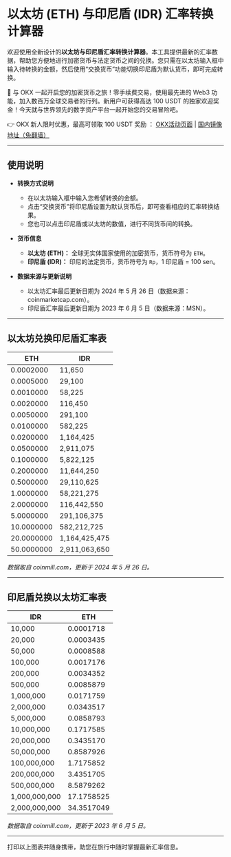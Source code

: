 # 以太坊 (ETH) 与印尼盾 (IDR) 汇率转换计算器

欢迎使用全新设计的**以太坊与印尼盾汇率转换计算器**。本工具提供最新的汇率数据，帮助您方便地进行加密货币与法定货币之间的兑换。您只需在以太坊输入框中输入待转换的金额，然后使用“交换货币”功能切换印尼盾为默认货币，即可完成转换。

🚀 与 OKX 一起开启您的加密货币之旅！零手续费交易，使用最先进的 Web3 功能，加入数百万全球交易者的行列。新用户可获得高达 100 USDT 的独家欢迎奖金！今天就与世界领先的数字资产平台一起开始您的交易冒险吧。

👉 OKX 新人限时优惠，最高可领取 100 USDT 奖励 ： [OKX活动页面](https://bit.ly/OKXe) | [国内镜像地址（免翻墙）](https://bit.ly/okX)

---

## 使用说明

- **转换方式说明**  
  - 在以太坊输入框中输入您希望转换的金额。  
  - 点击“交换货币”将印尼盾设置为默认货币后，即可查看相应的汇率转换结果。  
  - 您也可以点击印尼盾或以太坊的数值，进行不同货币间的转换。

- **货币信息**  
  - **以太坊 (ETH)：** 全球无实体国家使用的加密货币，货币符号为 `ETH`。  
  - **印尼盾 (IDR)：** 印尼的法定货币，货币符号为 `Rp`，1 印尼盾 = 100 sen。

- **数据来源与更新说明**  
  - 以太坊汇率最后更新日期为 2024 年 5 月 26 日（数据来源：coinmarketcap.com）。  
  - 印尼盾汇率最后更新日期为 2023 年 6 月 5 日（数据来源：MSN）。  

---

## 以太坊兑换印尼盾汇率表

| ETH         | IDR          |
| ----------- | ------------ |
| 0.0002000   | 11,650       |
| 0.0005000   | 29,100       |
| 0.0010000   | 58,225       |
| 0.0020000   | 116,450      |
| 0.0050000   | 291,100      |
| 0.0100000   | 582,225      |
| 0.0200000   | 1,164,425    |
| 0.0500000   | 2,911,075    |
| 0.1000000   | 5,822,125    |
| 0.2000000   | 11,644,250   |
| 0.5000000   | 29,110,625   |
| 1.0000000   | 58,221,275   |
| 2.0000000   | 116,442,550  |
| 5.0000000   | 291,106,375  |
| 10.0000000  | 582,212,725  |
| 20.0000000  | 1,164,425,475|
| 50.0000000  | 2,911,063,650|

*数据取自 coinmill.com，更新于 2024 年 5 月 26 日。*

---

## 印尼盾兑换以太坊汇率表

| IDR           | ETH          |
| ------------- | ------------ |
| 10,000        | 0.0001718   |
| 20,000        | 0.0003435   |
| 50,000        | 0.0008588   |
| 100,000       | 0.0017176   |
| 200,000       | 0.0034352   |
| 500,000       | 0.0085879   |
| 1,000,000     | 0.0171759   |
| 2,000,000     | 0.0343517   |
| 5,000,000     | 0.0858793   |
| 10,000,000    | 0.1717585   |
| 20,000,000    | 0.3435170   |
| 50,000,000    | 0.8587926   |
| 100,000,000   | 1.7175852   |
| 200,000,000   | 3.4351705   |
| 500,000,000   | 8.5879262   |
| 1,000,000,000 | 17.1758525  |
| 2,000,000,000 | 34.3517049  |

*数据取自 coinmill.com，更新于 2023 年 6 月 5 日。*

---

打印以上图表并随身携带，助您在旅行中随时掌握最新汇率信息。